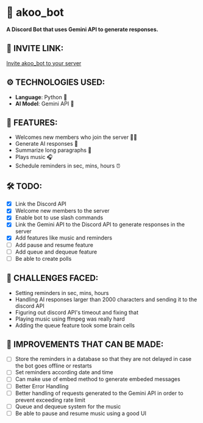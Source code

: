 # 🤖 akoo_bot
**A Discord Bot that uses Gemini API to generate responses.**

## 🔗 INVITE LINK:
<a href = "https://discord.com/oauth2/authorize?client_id=1346150738136666152&permissions=8&integration_type=0&scope=bot" target="_main">Invite akoo_bot to your server</a>

## ⚙️ TECHNOLOGIES USED:
- **Language**: Python 🐍
- **AI Model**: Gemini API 💎

## 📌 FEATURES:
- Welcomes new members who join the server 🙋‍♂️
- Generate AI responses 📜
- Summarize long paragraphs 📝
- Plays music 🎧
- Schedule reminders in sec, mins, hours ⏰

## 🛠️ TODO:
- [x] Link the Discord API
- [x] Welcome new members to the server
- [x] Enable bot to use slash commands 
- [x] Link the Gemini API to the Discord API to generate responses in the server
- [x] Add features like music and reminders
- [ ] Add pause and resume feature
- [ ] Add queue and dequeue feature
- [ ] Be able to create polls

## 🎯 CHALLENGES FACED:
- Setting reminders in sec, mins, hours
- Handling AI responses larger than 2000 characters and sending it to the discord API
- Figuring out discord API's timeout and fixing that 
- Playing music using ffmpeg was really hard
- Adding the queue feature took some brain cells

## 🚀 IMPROVEMENTS THAT CAN BE MADE:
- [ ] Store the reminders in a database so that they are not delayed in case the bot goes offline or restarts
- [ ] Set reminders according date and time
- [ ] Can make use of embed method to generate embeded messages
- [ ] Better Error Handling
- [ ] Better handling of requests generated to the Gemini API in order to prevent exceeding rate limit
- [ ] Queue and dequeue system for the music
- [ ] Be able to pause and resume music using a good UI